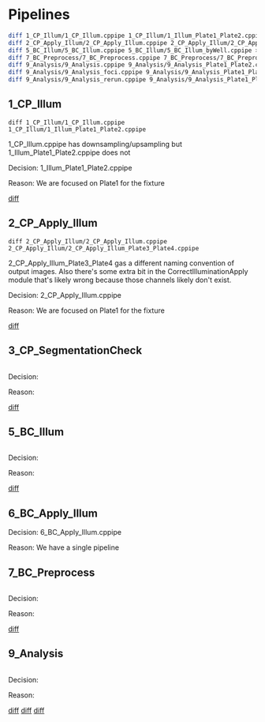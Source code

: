 # Pipelines

```bash
diff 1_CP_Illum/1_CP_Illum.cppipe 1_CP_Illum/1_Illum_Plate1_Plate2.cppipe > 1_CP_Illum/diff/1_CP_Illum__1_Illum_Plate1_Plate2.diff
diff 2_CP_Apply_Illum/2_CP_Apply_Illum.cppipe 2_CP_Apply_Illum/2_CP_Apply_Illum_Plate3_Plate4.cppipe > 2_CP_Apply_Illum/diff/2_CP_Apply_Illum__2_CP_Apply_Illum_Plate3_Plate4.diff
diff 5_BC_Illum/5_BC_Illum.cppipe 5_BC_Illum/5_BC_Illum_byWell.cppipe > 5_BC_Illum/diff/5_BC_Illum__5_BC_Illum_byWell.diff
diff 7_BC_Preprocess/7_BC_Preprocess.cppipe 7_BC_Preprocess/7_BC_Preprocess_4.cppipe > 7_BC_Preprocess/diff/7_BC_Preprocess__7_BC_Preprocess_4.diff
diff 9_Analysis/9_Analysis.cppipe 9_Analysis/9_Analysis_Plate1_Plate2.cppipe > 9_Analysis/diff/9_Analysis__9_Analysis_Plate1_Plate2.diff
diff 9_Analysis/9_Analysis_foci.cppipe 9_Analysis/9_Analysis_Plate1_Plate2.cppipe > 9_Analysis/diff/9_Analysis_foci__9_Analysis_Plate1_Plate2.diff
diff 9_Analysis/9_Analysis_rerun.cppipe 9_Analysis/9_Analysis_Plate1_Plate2.cppipe > 9_Analysis/diff/9_Analysis_rerun__9_Analysis_Plate1_Plate2.diff
```

## 1_CP_Illum

```
diff 1_CP_Illum/1_CP_Illum.cppipe 1_CP_Illum/1_Illum_Plate1_Plate2.cppipe
```

1_CP_Illum.cppipe has downsampling/upsampling but 1_Illum_Plate1_Plate2.cppipe does not

Decision: 1_Illum_Plate1_Plate2.cppipe

Reason: We are focused on Plate1 for the fixture

[diff](pipelines/1_CP_Illum/1_CP_Illum__1_Illum_Plate1_Plate2.diff)

## 2_CP_Apply_Illum

```
diff 2_CP_Apply_Illum/2_CP_Apply_Illum.cppipe 2_CP_Apply_Illum/2_CP_Apply_Illum_Plate3_Plate4.cppipe
```

2_CP_Apply_Illum_Plate3_Plate4 gas a different naming convention of output images. Also there's some extra bit in the CorrectIlluminationApply module that's likely wrong because those channels likely don't exist.

Decision: 2_CP_Apply_Illum.cppipe

Reason: We are focused on Plate1 for the fixture


[diff](pipelines/2_CP_Apply_Illum/2_CP_Apply_Illum__2_CP_Apply_Illum_Plate3_Plate4.diff)


## 3_CP_SegmentationCheck

```
```

Decision:

Reason:

[diff](pipelines/5_BC_Illum/5_BC_Illum__5_BC_Illum_byWell.diff)


## 5_BC_Illum

```
```

Decision:

Reason:

[diff](pipelines/5_BC_Illum/5_BC_Illum__5_BC_Illum_byWell.diff)


## 6_BC_Apply_Illum

Decision: 6_BC_Apply_Illum.cppipe

Reason: We have a single pipeline


## 7_BC_Preprocess

```
```

Decision:

Reason:

[diff](pipelines/7_BC_Preprocess/7_BC_Preprocess__7_BC_Preprocess_4.diff)


## 9_Analysis

```
```

Decision:

Reason:

[diff](pipelines/9_Analysis/9_Analysis__9_Analysis_Plate1_Plate2.diff)
[diff](pipelines/9_Analysis/9_Analysis_foci__9_Analysis_Plate1_Plate2.diff)
[diff](pipelines/9_Analysis/9_Analysis_rerun__9_Analysis_Plate1_Plate2.diff)
